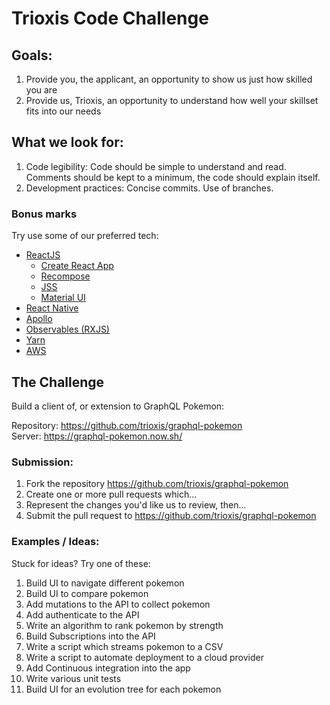 # Trioxis Code Challenge

## Goals:

1. Provide you, the applicant, an opportunity to show us just how skilled you are
2. Provide us, Trioxis, an opportunity to understand how well your skillset fits into our needs

## What we look for:

1. Code legibility: Code should be simple to understand and read. Comments should be kept to a minimum, the code should explain itself.
2. Development practices: Concise commits. Use of branches.

### Bonus marks

Try use some of our preferred tech:

- [ReactJS](https://reactjs.org)
  - [Create React App](https://github.com/facebookincubator/create-react-app)
  - [Recompose](https://github.com/acdlite/recompose/)
  - [JSS](https://github.com/cssinjs/react-jss)
  - [Material UI](material-ui-next.com)
- [React Native](https://facebook.github.io/react-native/)
- [Apollo](https://www.apollographql.com/)
- [Observables (RXJS)](http://reactivex.io/rxjs/)
- [Yarn](https://yarnpkg.com/en/)
- [AWS](https://aws.amazon.com/)


## The Challenge

Build a client of, or extension to GraphQL Pokemon:

Repository: https://github.com/trioxis/graphql-pokemon
Server: https://graphql-pokemon.now.sh/

### Submission:

1. Fork the repository https://github.com/trioxis/graphql-pokemon
2. Create one or more pull requests which...
3. Represent the changes you'd like us to review, then...
3. Submit the pull request to https://github.com/trioxis/graphql-pokemon

### Examples / Ideas:

Stuck for ideas? Try one of these:

1. Build UI to navigate different pokemon
2. Build UI to compare pokemon
3. Add mutations to the API to collect pokemon
4. Add authenticate to the API
5. Write an algorithm to rank pokemon by strength
6. Build Subscriptions into the API
7. Write a script which streams pokemon to a CSV
8. Write a script to automate deployment to a cloud provider
9. Add Continuous integration into the app
10. Write various unit tests
11. Build UI for an evolution tree for each pokemon
